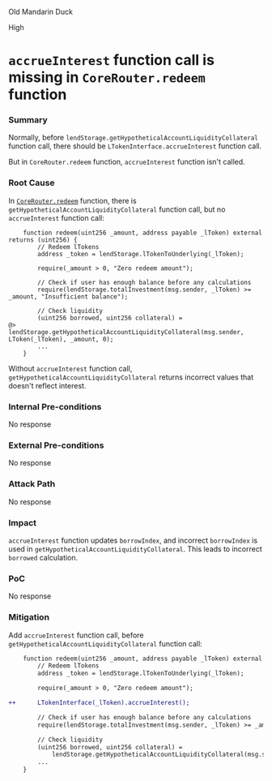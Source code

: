 Old Mandarin Duck

High

# `accrueInterest` function call is missing in `CoreRouter.redeem` function

### Summary

Normally, before `lendStorage.getHypotheticalAccountLiquidityCollateral` function call, there should be `LTokenInterface.accrueInterest` function call.

But in `CoreRouter.redeem` function, `accrueInterest` function isn't called.


### Root Cause

In [`CoreRouter.redeem`](https://github.com/sherlock-audit/2025-05-lend-audit-contest/blob/main/Lend-V2/src/LayerZero/CoreRouter.sol#L100-L111) function, there is `getHypotheticalAccountLiquidityCollateral` function call, but no `accrueInterest` function call:

```solidity
    function redeem(uint256 _amount, address payable _lToken) external returns (uint256) {
        // Redeem lTokens
        address _token = lendStorage.lTokenToUnderlying(_lToken);

        require(_amount > 0, "Zero redeem amount");

        // Check if user has enough balance before any calculations
        require(lendStorage.totalInvestment(msg.sender, _lToken) >= _amount, "Insufficient balance");

        // Check liquidity
        (uint256 borrowed, uint256 collateral) =
@>          lendStorage.getHypotheticalAccountLiquidityCollateral(msg.sender, LToken(_lToken), _amount, 0);
        ...
    }
```

Without `accrueInterest` function call, `getHypotheticalAccountLiquidityCollateral` returns incorrect values that doesn't reflect interest.


### Internal Pre-conditions

No response

### External Pre-conditions

No response

### Attack Path

No response

### Impact

`accrueInterest` function updates `borrowIndex`, and incorrect `borrowIndex` is used in `getHypotheticalAccountLiquidityCollateral`.
This leads to incorrect `borrowed` calculation.


### PoC

No response

### Mitigation

Add `accrueInterest` function call, before `getHypotheticalAccountLiquidityCollateral` function call:

```diff
    function redeem(uint256 _amount, address payable _lToken) external returns (uint256) {
        // Redeem lTokens
        address _token = lendStorage.lTokenToUnderlying(_lToken);

        require(_amount > 0, "Zero redeem amount");

++      LTokenInterface(_lToken).accrueInterest();

        // Check if user has enough balance before any calculations
        require(lendStorage.totalInvestment(msg.sender, _lToken) >= _amount, "Insufficient balance");

        // Check liquidity
        (uint256 borrowed, uint256 collateral) =
            lendStorage.getHypotheticalAccountLiquidityCollateral(msg.sender, LToken(_lToken), _amount, 0);
        ...
    }
```
